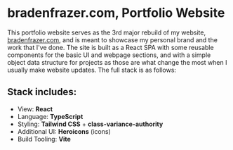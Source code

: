 # bradenfrazer.com, Portfolio Website

This portfolio website serves as the 3rd major rebuild of my website, [bradenfrazer.com](https://www.bradenfrazer.com), and is meant to showcase my personal brand and the work that I've done. The site is built as a React SPA with some reusable components for the basic UI and webpage sections, and with a simple object data structure for projects as those are what change the most when I usually make website updates. The full stack is as follows:

## Stack includes:
- View: **React**
- Language: **TypeScript**
- Styling: **Tailwind CSS** + **class-variance-authority**
- Additional UI: **Heroicons** (icons)
- Build Tooling: **Vite**
